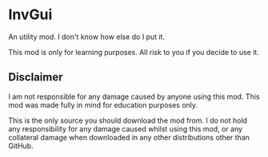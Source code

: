 # InvGui

An utility mod. I don't know how else do I put it.

This mod is only for learning purposes. All risk to you if you decide to use it.

## Disclaimer

I am not responsible for any damage caused by anyone using this mod.
This mod was made fully in mind for education purposes only.

This is the only source you should download the mod from.
I do not hold any responsibility for any damage caused whilst using this mod, or any
collateral damage when downloaded in any other distributions other than GitHub.